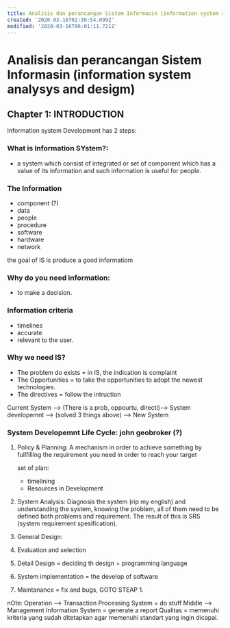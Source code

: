 ```yaml
---
title: Analisis dan perancangan Sistem Informasin (information system analysys and desigm)
created: '2020-03-16T02:30:54.099Z'
modified: '2020-03-16T06:01:11.721Z'
---
```


# Analisis dan perancangan Sistem Informasin (information system analysys and desigm)

## Chapter 1: INTRODUCTION
 
 Information system Development has 2 steps:

 ### What is Information SYstem?:
  - a system which consist of integrated or set of component which has a value of its information and such information is useful for people.

### The Information 
- component (?)
- data
- people
- procedure
- software
- hardware
- network

the goal of IS is produce a good informatiom

### Why do you need information: 
- to make  a decision.

### Information criteria
- timelines
- accurate
- relevant to the user.

### Why we need IS?
  - The problem do exists = in IS, the indication is complaint
  - The Opportunities = to take the opportunities to adopt the newest technologies.
  - The directives = follow the intruction

  Current System --> (There is a prob, oppourtu, directi)--> System developemnt --> (solved 3 things above) --> New System

### System Developemnt Life Cycle: john geobroker (?)
1. Policy & Planning: 
    A mechanism in order to achieve something by fullfilling the requirement you need in order to reach your target

    set of plan:
    - timelining
    - Resources in Development

2. System Analysis: 
    Diagnosis the system (rip my english) and understanding the system, knowing the problem, all of them need to be defined both problems and requirement. The result of this is SRS (system requirement spesification).

3. General Design:

4. Evaluation and selection
5. Detail Design = deciding th design + programming language
6. System implementation = the develop of software
7. Maintanance  = fix and bugs, GOTO STEAP 1.

nOte: 
Operation --> Transaction Processing System = do stuff
Middle --> Management Information System = generate a report
Qualitas = memenuhi kriteria yang sudah ditetapkan agar memenuhi standart yang ingin dicapai.


